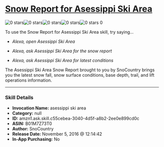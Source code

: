 # [Snow Report for Asessippi Ski Area](http://alexa.amazon.com/#skills/amzn1.ask.skill.c55cebea-3040-4d5f-a8b2-2ee0e899cd0c)
![0 stars](../../images/ic_star_border_black_18dp_1x.png)![0 stars](../../images/ic_star_border_black_18dp_1x.png)![0 stars](../../images/ic_star_border_black_18dp_1x.png)![0 stars](../../images/ic_star_border_black_18dp_1x.png)![0 stars](../../images/ic_star_border_black_18dp_1x.png) 0

To use the Snow Report for Asessippi Ski Area skill, try saying...

* *Alexa, open Asessippi Ski Area*

* *Alexa, ask Asessippi Ski Area for the snow report*

* *Alexa, ask Asessippi Ski Area for latest conditions*

The Asessippi Ski Area Snow Report brought to you by SnoCountry brings you the latest snow fall, snow surface conditions,  base depth, trail, and lift operations information.

***

### Skill Details

* **Invocation Name:** asessippi ski area
* **Category:** null
* **ID:** amzn1.ask.skill.c55cebea-3040-4d5f-a8b2-2ee0e899cd0c
* **ASIN:** B01M7Z73T0
* **Author:** SnoCountry
* **Release Date:** November 5, 2016 @ 12:14:42
* **In-App Purchasing:** No
